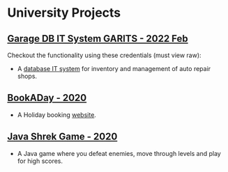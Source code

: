 # University Projects

## [Garage DB IT System GARITS - 2022 Feb](https://github.com/John-LucaGIT/uni/tree/main/Garage%20DB%20IT%20System)

Checkout the functionality using these credentials (must view raw):
<!--
franchisee@byteme.com
franchisee
-->

- A [database IT system](http://byteme.jkutschera.com/) for inventory and management of auto repair shops.

## [BookADay - 2020](https://github.com/John-LucaGIT/uni/tree/main/BookADay)
- A Holiday booking [website](https://smcse.city.ac.uk/student/adbt167/city/).

## [Java Shrek Game - 2020](https://github.com/John-LucaGIT/uni/tree/main/Java)
- A Java game where you defeat enemies, move through levels and play for high scores.
